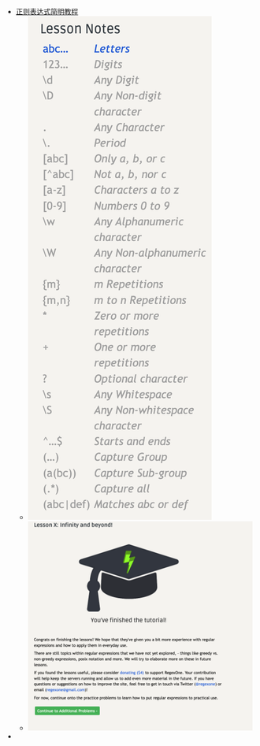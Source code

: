 - [正则表达式简明教程](https://regexone.com/)
	- ![image.png](../assets/image_1656054166750_0.png)
	- ![image.png](../assets/image_1656054172787_0.png)
-